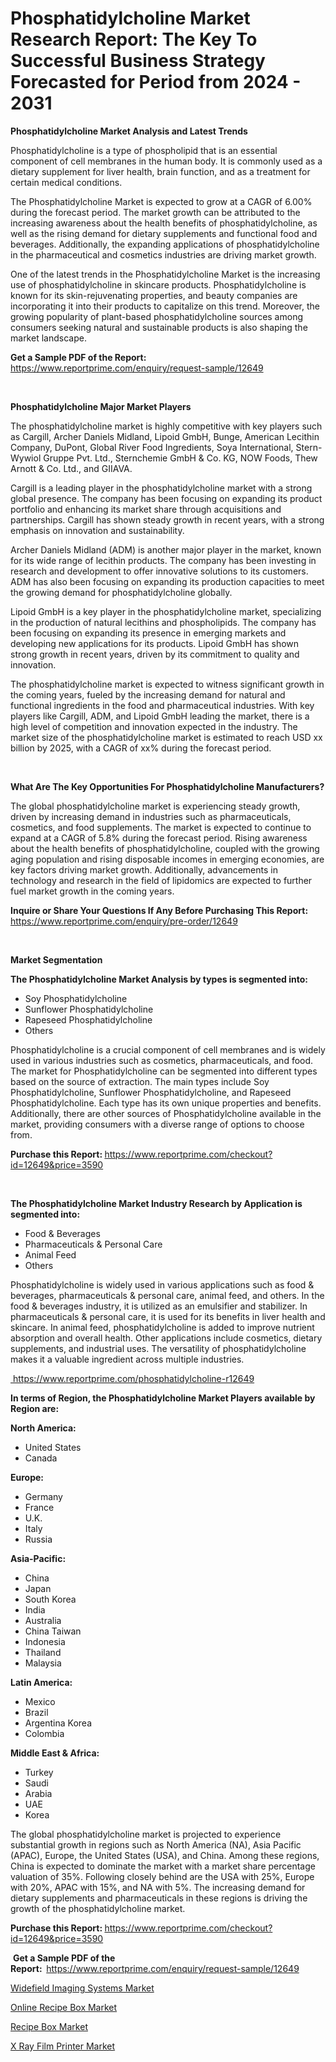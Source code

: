 <p><h1>Phosphatidylcholine Market Research Report: The Key To Successful Business Strategy Forecasted for Period from 2024 - 2031</h1></p><p><strong>Phosphatidylcholine Market Analysis and Latest Trends</strong></p>
<p><p>Phosphatidylcholine is a type of phospholipid that is an essential component of cell membranes in the human body. It is commonly used as a dietary supplement for liver health, brain function, and as a treatment for certain medical conditions.</p><p>The Phosphatidylcholine Market is expected to grow at a CAGR of 6.00% during the forecast period. The market growth can be attributed to the increasing awareness about the health benefits of phosphatidylcholine, as well as the rising demand for dietary supplements and functional food and beverages. Additionally, the expanding applications of phosphatidylcholine in the pharmaceutical and cosmetics industries are driving market growth.</p><p>One of the latest trends in the Phosphatidylcholine Market is the increasing use of phosphatidylcholine in skincare products. Phosphatidylcholine is known for its skin-rejuvenating properties, and beauty companies are incorporating it into their products to capitalize on this trend. Moreover, the growing popularity of plant-based phosphatidylcholine sources among consumers seeking natural and sustainable products is also shaping the market landscape.</p></p>
<p><strong>Get a Sample PDF of the Report:&nbsp;</strong> <a href="https://www.reportprime.com/enquiry/request-sample/12649">https://www.reportprime.com/enquiry/request-sample/12649</a></p>
<p>&nbsp;</p>
<p><strong>Phosphatidylcholine Major Market Players</strong></p>
<p><p>The phosphatidylcholine market is highly competitive with key players such as Cargill, Archer Daniels Midland, Lipoid GmbH, Bunge, American Lecithin Company, DuPont, Global River Food Ingredients, Soya International, Stern-Wywiol Gruppe Pvt. Ltd., Sternchemie GmbH & Co. KG, NOW Foods, Thew Arnott & Co. Ltd., and GIIAVA.</p><p>Cargill is a leading player in the phosphatidylcholine market with a strong global presence. The company has been focusing on expanding its product portfolio and enhancing its market share through acquisitions and partnerships. Cargill has shown steady growth in recent years, with a strong emphasis on innovation and sustainability.</p><p>Archer Daniels Midland (ADM) is another major player in the market, known for its wide range of lecithin products. The company has been investing in research and development to offer innovative solutions to its customers. ADM has also been focusing on expanding its production capacities to meet the growing demand for phosphatidylcholine globally.</p><p>Lipoid GmbH is a key player in the phosphatidylcholine market, specializing in the production of natural lecithins and phospholipids. The company has been focusing on expanding its presence in emerging markets and developing new applications for its products. Lipoid GmbH has shown strong growth in recent years, driven by its commitment to quality and innovation.</p><p>The phosphatidylcholine market is expected to witness significant growth in the coming years, fueled by the increasing demand for natural and functional ingredients in the food and pharmaceutical industries. With key players like Cargill, ADM, and Lipoid GmbH leading the market, there is a high level of competition and innovation expected in the industry. The market size of the phosphatidylcholine market is estimated to reach USD xx billion by 2025, with a CAGR of xx% during the forecast period.</p></p>
<p>&nbsp;</p>
<p><strong>What Are The Key Opportunities For Phosphatidylcholine Manufacturers?</strong></p>
<p><p>The global phosphatidylcholine market is experiencing steady growth, driven by increasing demand in industries such as pharmaceuticals, cosmetics, and food supplements. The market is expected to continue to expand at a CAGR of 5.8% during the forecast period. Rising awareness about the health benefits of phosphatidylcholine, coupled with the growing aging population and rising disposable incomes in emerging economies, are key factors driving market growth. Additionally, advancements in technology and research in the field of lipidomics are expected to further fuel market growth in the coming years.</p></p>
<p><strong>Inquire or Share Your Questions If Any Before Purchasing This Report:</strong> <a href="https://www.reportprime.com/enquiry/pre-order/12649">https://www.reportprime.com/enquiry/pre-order/12649</a></p>
<p>&nbsp;</p>
<p><strong>Market Segmentation</strong></p>
<p><strong>The Phosphatidylcholine Market Analysis by types is segmented into:</strong></p>
<p><ul><li>Soy Phosphatidylcholine</li><li>Sunflower Phosphatidylcholine</li><li>Rapeseed Phosphatidylcholine</li><li>Others</li></ul></p>
<p><p>Phosphatidylcholine is a crucial component of cell membranes and is widely used in various industries such as cosmetics, pharmaceuticals, and food. The market for Phosphatidylcholine can be segmented into different types based on the source of extraction. The main types include Soy Phosphatidylcholine, Sunflower Phosphatidylcholine, and Rapeseed Phosphatidylcholine. Each type has its own unique properties and benefits. Additionally, there are other sources of Phosphatidylcholine available in the market, providing consumers with a diverse range of options to choose from.</p></p>
<p><strong>Purchase this Report:&nbsp;</strong><a href="https://www.reportprime.com/checkout?id=12649&price=3590">https://www.reportprime.com/checkout?id=12649&price=3590</a></p>
<p>&nbsp;</p>
<p><strong>The Phosphatidylcholine Market Industry Research by Application is segmented into:</strong></p>
<p><ul><li>Food & Beverages</li><li>Pharmaceuticals & Personal Care</li><li>Animal Feed</li><li>Others</li></ul></p>
<p><p>Phosphatidylcholine is widely used in various applications such as food & beverages, pharmaceuticals & personal care, animal feed, and others. In the food & beverages industry, it is utilized as an emulsifier and stabilizer. In pharmaceuticals & personal care, it is used for its benefits in liver health and skincare. In animal feed, phosphatidylcholine is added to improve nutrient absorption and overall health. Other applications include cosmetics, dietary supplements, and industrial uses. The versatility of phosphatidylcholine makes it a valuable ingredient across multiple industries.</p></p>
<p><a href="https://www.reportprime.com/phosphatidylcholine-r12649">&nbsp;https://www.reportprime.com/phosphatidylcholine-r12649</a></p>
<p><strong>In terms of Region, the Phosphatidylcholine Market Players available by Region are:</strong></p>
<p>
    <p> <strong> North America: </strong>
        <ul>
            <li>United States</li>
            <li>Canada</li>
        </ul>
        </p> 
    <p> <strong> Europe: </strong>
        <ul>
            <li>Germany</li>
            <li>France</li>
            <li>U.K.</li>
            <li>Italy</li>
            <li>Russia</li>
        </ul>
        </p> 
    <p> <strong> Asia-Pacific: </strong>
        <ul>
            <li>China</li>
            <li>Japan</li>
            <li>South Korea</li>
            <li>India</li>
            <li>Australia</li>
            <li>China Taiwan</li>
            <li>Indonesia</li>
            <li>Thailand</li>
            <li>Malaysia</li>
        </ul>
        </p> 
    <p> <strong> Latin America: </strong>
        <ul>
            <li>Mexico</li>
            <li>Brazil</li>
            <li>Argentina Korea</li>
            <li>Colombia</li>
        </ul>
        </p> 
    <p> <strong> Middle East & Africa: </strong>
        <ul>
            <li>Turkey</li>
            <li>Saudi</li>
            <li>Arabia</li>
            <li>UAE</li>
            <li>Korea</li>
        </ul>
    </p>
    </p>
<p><p>The global phosphatidylcholine market is projected to experience substantial growth in regions such as North America (NA), Asia Pacific (APAC), Europe, the United States (USA), and China. Among these regions, China is expected to dominate the market with a market share percentage valuation of 35%. Following closely behind are the USA with 25%, Europe with 20%, APAC with 15%, and NA with 5%. The increasing demand for dietary supplements and pharmaceuticals in these regions is driving the growth of the phosphatidylcholine market.</p></p>
<p><strong>Purchase this Report: </strong><a href="https://www.reportprime.com/checkout?id=12649&price=3590">https://www.reportprime.com/checkout?id=12649&price=3590</a></p>
<p>&nbsp;<strong>Get a Sample PDF of the Report:&nbsp;&nbsp;</strong><a href="https://www.reportprime.com/enquiry/request-sample/12649">https://www.reportprime.com/enquiry/request-sample/12649</a></p>
<p><strong></strong></p>
<p><p><a href="https://issuu.com/reportprime-2/docs/widefield-imaging-systems-market-size-2030.pptx">Widefield Imaging Systems Market</a></p><p><a href="https://github.com/wrwgzwbr35/Market-Research-Report-List-1/blob/main/online-recipe-box-market.md">Online Recipe Box Market</a></p><p><a href="https://github.com/sifatuddin25/Market-Research-Report-List-1/blob/main/recipe-box-market.md">Recipe Box Market</a></p><p><a href="https://issuu.com/reportprime-2/docs/x-ray-film-printer-market-size-2030_d83099806521d5">X Ray Film Printer Market</a></p></p>